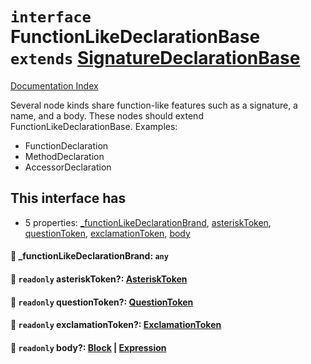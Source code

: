 # `interface` FunctionLikeDeclarationBase `extends` [SignatureDeclarationBase](../interface.SignatureDeclarationBase/README.md)

[Documentation Index](../README.md)

Several node kinds share function-like features such as a signature,
a name, and a body. These nodes should extend FunctionLikeDeclarationBase.
Examples:
- FunctionDeclaration
- MethodDeclaration
- AccessorDeclaration

## This interface has

- 5 properties:
[\_functionLikeDeclarationBrand](#-functionlikedeclarationbrand-any),
[asteriskToken](#-readonly-asterisktoken-asterisktoken),
[questionToken](#-readonly-questiontoken-questiontoken),
[exclamationToken](#-readonly-exclamationtoken-exclamationtoken),
[body](#-readonly-body-block--expression)


#### 📄 \_functionLikeDeclarationBrand: `any`



#### 📄 `readonly` asteriskToken?: [AsteriskToken](../type.AsteriskToken/README.md)



#### 📄 `readonly` questionToken?: [QuestionToken](../type.QuestionToken/README.md)



#### 📄 `readonly` exclamationToken?: [ExclamationToken](../type.ExclamationToken/README.md)



#### 📄 `readonly` body?: [Block](../interface.Block/README.md) | [Expression](../interface.Expression/README.md)



